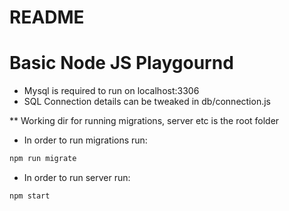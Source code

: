 # README

# Basic Node JS Playgournd

* Mysql is required to run on localhost:3306
* SQL Connection details can be tweaked in db/connection.js

\*\* Working dir for running migrations, server etc is the root folder

- In order to run migrations run:

```bash
npm run migrate
```

- In order to run server run:

```bash
npm start
```
